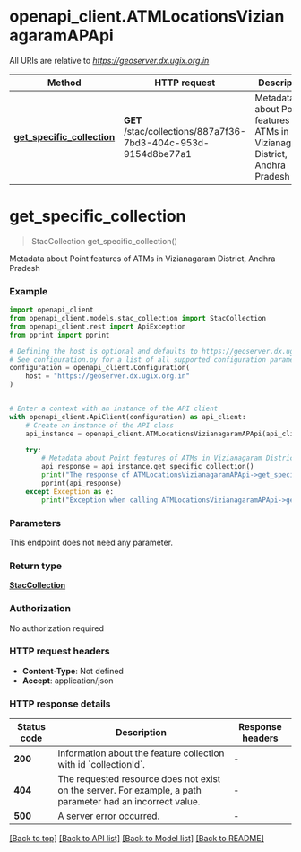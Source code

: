 # openapi_client.ATMLocationsVizianagaramAPApi

All URIs are relative to *https://geoserver.dx.ugix.org.in*

Method | HTTP request | Description
------------- | ------------- | -------------
[**get_specific_collection**](ATMLocationsVizianagaramAPApi.md#get_specific_collection) | **GET** /stac/collections/887a7f36-7bd3-404c-953d-9154d8be77a1 | Metadata about Point features of ATMs in Vizianagaram District, Andhra Pradesh


# **get_specific_collection**
> StacCollection get_specific_collection()

Metadata about Point features of ATMs in Vizianagaram District, Andhra Pradesh

### Example


```python
import openapi_client
from openapi_client.models.stac_collection import StacCollection
from openapi_client.rest import ApiException
from pprint import pprint

# Defining the host is optional and defaults to https://geoserver.dx.ugix.org.in
# See configuration.py for a list of all supported configuration parameters.
configuration = openapi_client.Configuration(
    host = "https://geoserver.dx.ugix.org.in"
)


# Enter a context with an instance of the API client
with openapi_client.ApiClient(configuration) as api_client:
    # Create an instance of the API class
    api_instance = openapi_client.ATMLocationsVizianagaramAPApi(api_client)

    try:
        # Metadata about Point features of ATMs in Vizianagaram District, Andhra Pradesh
        api_response = api_instance.get_specific_collection()
        print("The response of ATMLocationsVizianagaramAPApi->get_specific_collection:\n")
        pprint(api_response)
    except Exception as e:
        print("Exception when calling ATMLocationsVizianagaramAPApi->get_specific_collection: %s\n" % e)
```



### Parameters

This endpoint does not need any parameter.

### Return type

[**StacCollection**](StacCollection.md)

### Authorization

No authorization required

### HTTP request headers

 - **Content-Type**: Not defined
 - **Accept**: application/json

### HTTP response details

| Status code | Description | Response headers |
|-------------|-------------|------------------|
**200** | Information about the feature collection with id &#x60;collectionId&#x60;. |  -  |
**404** | The requested resource does not exist on the server. For example, a path parameter had an incorrect value. |  -  |
**500** | A server error occurred. |  -  |

[[Back to top]](#) [[Back to API list]](../README.md#documentation-for-api-endpoints) [[Back to Model list]](../README.md#documentation-for-models) [[Back to README]](../README.md)

